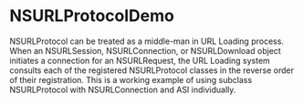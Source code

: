 # NSURLProtocolDemo

NSURLProtocol can be treated as a middle-man in URL Loading process. 
When an NSURLSession, NSURLConnection, or NSURLDownload object initiates a connection for an NSURLRequest, the URL Loading system consults each of the registered NSURLProtocol classes in the reverse order of their registration.  This is a working example of using subclass NSURLProtocol with NSURLConnection and ASI individually. 

